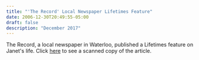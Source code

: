 ```yaml
---
title: "'The Record' Local Newspaper Lifetimes Feature"
date: 2006-12-30T20:49:55-05:00
draft: false
description: "December 2017"
---
```


The Record, a local newspaper in Waterloo, published a Lifetimes feature on Janet's life. Click <a href="/lifetimes.jpg">here</a> to see a scanned copy of the article.
